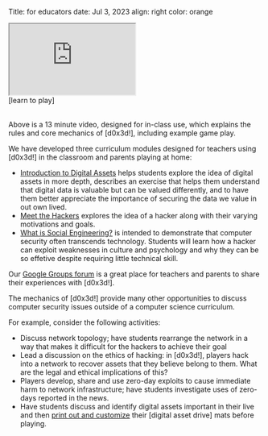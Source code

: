Title: for educators
date: Jul 3, 2023
align: right
color: orange


<div class="container-fluid text-center row">
    <div class="col-lg-12 col-md-12 col-sm-12">
    <iframe width="250" height="141" src="https://www.youtube.com/embed/SeO1wRl3tMc?showinfo=0;rel=0" frameborder="1" allowfullscreen=""></iframe><br>[learn to play]
    </div>
</div>
<br>


Above is a 13 minute video, designed for in-class use, which explains the rules and core mechanics of [d0x3d!], including example game play.

We have developed three curriculum modules designed for teachers using [d0x3d!] in the classroom and parents playing at home:

 - [Introduction to Digital Assets](https://docs.google.com/document/d/1qEB4VMYcGYhE2bkDUrgZ5Eu2Ro4duPQkuxoZwhTb0yY/pub) helps students explore the idea of digital assets in more depth, describes an exercise that helps them understand that digital data is valuable but can be valued differently, and to have them better appreciate the importance of securing the data we value in out own lived.
 - [Meet the Hackers](https://docs.google.com/document/d/1tDeXtUakidEiFVa5DI_QRasW1tUpk0939pJxN5BRmB0/pub) explores the idea of a hacker along with their varying motivations and goals.
 - [What is Social Engineering?](https://docs.google.com/document/d/1rw0fqOODnyx5cdQOr8DnhkedLsJXPG14706p_LkarZc/pub) is intended to demonstrate that computer security often transcends technology. Students will learn how a hacker can exploit weaknesses in culture and psychology and why they can be so effetive despite requiring little technical skill.

Our [Google Groups forum](http://groups.google.com/group/tabletopsecurity) is a great place for teachers and parents to share their experiences with [d0x3d!].

The mechanics of [d0x3d!] provide many other opportunities to discuss computer security issues outside of a computer science curriculum.

For example, consider the following activities:

 - Discuss network topology; have students rearrange the network in a way that makes it difficult for the hackers to achieve their goal
 - Lead a discussion on the ethics of hacking: in [d0x3d!], players hack into a network to recover assets that they believe belong to them. What are the legal and ethical implications of this?
 - Players develop, share and use zero-day exploits to cause immediate harm to network infrastructure; have students investigate uses of zero-days reported in the news.
 - Have students discuss and identify digital assets important in their live and then [print out and customize](/get) their [digital asset drive] mats before playing.
